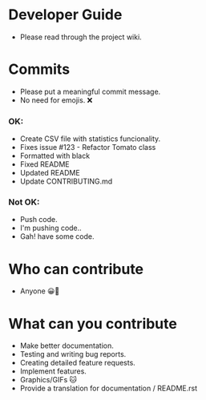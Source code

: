 # Developer Guide
* Please read through the project wiki.

# Commits
* Please put a meaningful commit message.
* No need for emojis. ❌
### OK:
* Create CSV file with statistics funcionality.
* Fixes issue #123 - Refactor Tomato class
* Formatted with black
* Fixed README
* Updated README
* Update CONTRIBUTING.md
### Not OK:
* Push code.
* I'm pushing code..
* Gah! have some code.

# Who can contribute
* Anyone 😀🤗

# What can you contribute
* Make better documentation.
* Testing and writing bug reports.
* Creating detailed feature requests.
* Implement features.
* Graphics/GIFs 🐱
* Provide a translation for documentation / README.rst
